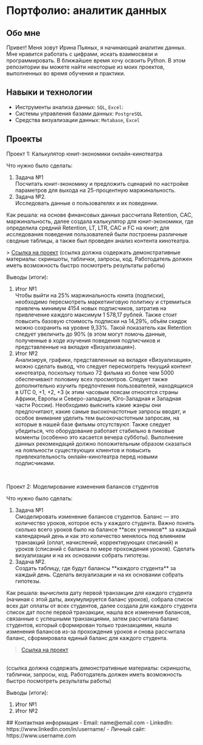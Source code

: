 # Портфолио: аналитик данных
## Обо мне 
Привет! Меня зовут Ирина Пьяных, я начинающий аналитик данных. Мне нравится работать с цифрами, искать взаимосвязи и программировать. В ближайшее время хочу освоить Python. 
В этом репозитории вы можете найти некоторые из моих проектов, выполненных во время обучения и практики.
<br>
## Навыки и технологии
- Инструменты анализа данных: ``SQL``, ``Excel``: 
- Системы управления базами данных: ``PostgreSQL``
- Средства визуализации данных: ``Metabase``, ``Excel``
## Проекты
<p> Проект 1: Калькулятор юнит-экономики онлайн-кинотеатра</p>
<p>Что нужно было сделать:<p>
<ol>
  <li>Задача №1</li>
Посчитать юнит-экономику и предложить сценарий по настройке параметров для выхода на 25-процентную маржинальность.
  <li>Задача №2.</li>
Исследовать данные о пользователях и их поведении.
</ol>
<p>Как решала: на основе финансовых данных рассчитала Retention, CAC, маржинальность, далее создала калькулятор для юнит-экономики, где определила средний Retention, LT, LTR, CAC и FC на юнит; для исследования поведения пользователей были построены различные сводные таблицы, а также был проведен анализ контента кинотеатра.<p>
> <a href="https://github.com/Skyproportfolio/data-analytics-5month/blob/main/Проект%20№1.xlsx">Ссылка на проект</a>
  (ссылка должна содержать демонстративные материалы: скриншоты, таблички, запросы, код. Работодатель должен иметь возможность быстро посмотреть результаты работы)
<p>Выводы (итоги):<p>
<ol>
  <li>Итог №1</li>
  Чтобы выйти на 25% маржинальность юнита (подписки), необходимо пересмотреть маркетинговую политику и стремиться привлечь минимум 4154 новых подписчиков, затратив на привлечение каждого максимум 1 578,17 рублей. Также стоит повысить базовую стоимость подписки на 14,29%, объём скидок можно сохранить на уровне 9,33%. Такой показатель как Retention следует увеличить до 90% (в этом могут помочь данные, полученные в ходе изучения поведения подписчиков и представленные на вкладке «Визуализация»).
  <li>Итог №2</li>
  Анализируя, графики, представленные на вкладке «Визуализация», можно сделать вывод, что следует пересмотреть текущий контент кинотеатра, поскольку только 72 фильма из более чем 5000 обеспечивают половину всех просмотров. Следует также дополнительно изучить предпочтения пользователей, находящихся в UTC 0, +1, +2, +3 (к этим часовым поясам относятся страны Африки, Европы и Северо-западная, Юго-Западная и Западная части России). Необходимо выяснить какие жанры они предпочитают, какие самые высокочастотные запросы вводят, и особое внимание уделить тем высокочастотным запросам, на которые в нашей базе фильмы отсутствуют. Также следует убедиться, что оборудование работает стабильно в пиковые моменты (особенно это касается вечера субботы). Выполнение данных рекомендаций должно положительным образом сказаться на лояльности существующих клиентов и повысить привлекательность онлайн-кинотеатра перед новыми подписчиками.
</ol>
<br> 
<p>Проект 2: Моделирование изменения балансов студентов</p> 
<p>Что нужно было сделать:<p>
<ol>
  <li>Задача №1</li>
  Смоделировать изменение балансов студентов. Баланс — это количество уроков, которое есть у каждого студента. Важно понять сколько всего уроков было на балансе **всех учеников** за каждый календарный день и как это количество менялось под влиянием транзакций (оплат, начислений, корректирующих списаний) и уроков (списаний с баланса по мере прохождения уроков). Сделать визуализации и на их основании собрать гипотезы.
  <li>Задача №2.</li>
  Создать таблицу, где будут балансы **каждого студента** за каждый день. Сделать визуализации и на их основании собрать гипотезы.
</ol>
<p>Как решала: вычислила дату первой транзакции для каждого студента (начиная с этой даты, аккумулируется баланс уроков), собрала список всех дат оплаты от всех студентов, далее создала для каждого студента список дат после первой транзакции, нашла все изменения балансов, связанные с успешными транзакциями, затем рассчитала баланс студентов, который сформирован только транзакциями, нашла изменения балансов из-за прохождения уроков и снова рассчитала баланс, сформировала единый баланс для каждого студента. <p>

> <a href="https://github.com/Skyproportfolio/data-analytics-5month/blob/main/Проект%205.xlsx">Ссылка на проект</a>
<br>
(ссылка должна содержать демонстративные материалы: скриншоты, таблички, запросы, код. Работодатель должен иметь возможность быстро посмотреть результаты работы)
  

 <p>Выводы (итоги):<p>
<ol>
  <li>Итог №1</li>
  <li>Итог №2</li>
</ol>
## Контактная информация
- Email: name@email.com
- LinkedIn: https://www.linkedin.com/in/username/
- Личный сайт: https://www.username.com
